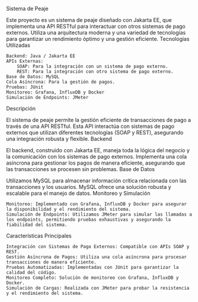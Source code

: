 Sistema de Peaje

Este proyecto es un sistema de peaje diseñado con Jakarta EE, que implementa una API RESTful para interactuar con otros sistemas de pago externos. Utiliza una arquitectura moderna y una variedad de tecnologías para garantizar un rendimiento óptimo y una gestión eficiente.
Tecnologías Utilizadas

    Backend: Java / Jakarta EE
    APIs Externas:
        SOAP: Para la integración con un sistema de pago externo.
        REST: Para la integración con otro sistema de pago externo.
    Base de Datos: MySQL
    Cola Asíncrona: Para la gestión de pagos.
    Pruebas: JUnit
    Monitoreo: Grafana, InfluxDB y Docker
    Simulación de Endpoints: JMeter

Descripción

El sistema de peaje permite la gestión eficiente de transacciones de pago a través de una API RESTful. Esta API interactúa con sistemas de pago externos que utilizan diferentes tecnologías (SOAP y REST), asegurando una integración robusta y flexible.
Backend

El backend, construido con Jakarta EE, maneja toda la lógica del negocio y la comunicación con los sistemas de pago externos. Implementa una cola asíncrona para gestionar los pagos de manera eficiente, asegurando que las transacciones se procesen sin problemas.
Base de Datos

Utilizamos MySQL para almacenar información crítica relacionada con las transacciones y los usuarios. MySQL ofrece una solución robusta y escalable para el manejo de datos.
Monitoreo y Simulación

    Monitoreo: Implementado con Grafana, InfluxDB y Docker para asegurar la disponibilidad y el rendimiento del sistema.
    Simulación de Endpoints: Utilizamos JMeter para simular las llamadas a los endpoints, permitiendo pruebas exhaustivas y asegurando la fiabilidad del sistema.

Características Principales

    Integración con Sistemas de Pago Externos: Compatible con APIs SOAP y REST.
    Gestión Asíncrona de Pagos: Utiliza una cola asíncrona para procesar transacciones de manera eficiente.
    Pruebas Automatizadas: Implementadas con JUnit para garantizar la calidad del código.
    Monitoreo Completo: Solución de monitoreo con Grafana, InfluxDB y Docker.
    Simulación de Cargas: Realizada con JMeter para probar la resistencia y el rendimiento del sistema.
